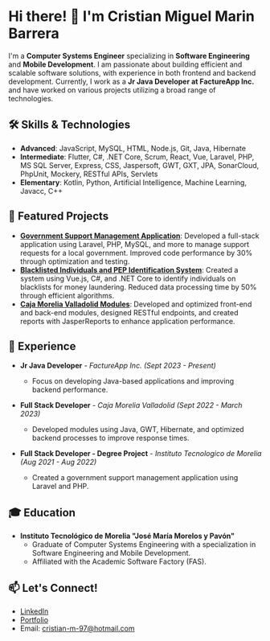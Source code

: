 # Hi there! 👋 I'm Cristian Miguel Marin Barrera

I'm a **Computer Systems Engineer** specializing in **Software Engineering** and **Mobile Development**. I am passionate about building efficient and scalable software solutions, with experience in both frontend and backend development. Currently, I work as a **Jr Java Developer at FactureApp Inc.** and have worked on various projects utilizing a broad range of technologies.

## 🛠️ Skills & Technologies

- **Advanced**: JavaScript, MySQL, HTML, Node.js, Git, Java, Hibernate
- **Intermediate**: Flutter, C#, .NET Core, Scrum, React, Vue, Laravel, PHP, MS SQL Server, Express, CSS, Jaspersoft, GWT, GXT, JPA, SonarCloud, PhpUnit, Mockery, RESTful APIs, Servlets
- **Elementary**: Kotlin, Python, Artificial Intelligence, Machine Learning, Javacc, C++

## 🌟 Featured Projects

- **[Government Support Management Application](#)**: Developed a full-stack application using Laravel, PHP, MySQL, and more to manage support requests for a local government. Improved code performance by 30% through optimization and testing.
- **[Blacklisted Individuals and PEP Identification System](#)**: Created a system using Vue.js, C#, and .NET Core to identify individuals on blacklists for money laundering. Reduced data processing time by 50% through efficient algorithms.
- **[Caja Morelia Valladolid Modules](#)**: Developed and optimized front-end and back-end modules, designed RESTful endpoints, and created reports with JasperReports to enhance application performance.

## 💼 Experience

- **Jr Java Developer** - *FactureApp Inc.* *(Sept 2023 - Present)*
  - Focus on developing Java-based applications and improving backend performance.
  
- **Full Stack Developer** - *Caja Morelia Valladolid* *(Sept 2022 - March 2023)*
  - Developed modules using Java, GWT, Hibernate, and optimized backend processes to improve response times.
  
- **Full Stack Developer - Degree Project** - *Instituto Tecnologico de Morelia* *(Aug 2021 - Aug 2022)*
  - Created a government support management application using Laravel and PHP.

## 🎓 Education

- **Instituto Tecnológico de Morelia "José María Morelos y Pavón"**
  - Graduate of Computer Systems Engineering with a specialization in Software Engineering and Mobile Development.
  - Affiliated with the Academic Software Factory (FAS).

## 📫 Let's Connect!

- [LinkedIn](https://www.linkedin.com/in/cristian-miguel-marin-barrera-936803200)
- [Portfolio](https://cristian-miguel.github.io/Portafolio/)
- Email: cristian-m-97@hotmail.com

<!--
**Cristian-Miguel/Cristian-Miguel** is a ✨ _special_ ✨ repository because its `README.md` (this file) appears on your GitHub profile.

Here are some ideas to get you started:

- 🔭 I’m currently working on ...
- 🌱 I’m currently learning ...
- 👯 I’m looking to collaborate on ...
- 🤔 I’m looking for help with ...
- 💬 Ask me about ...
- 📫 How to reach me: ...
- 😄 Pronouns: ...
- ⚡ Fun fact: ...
-->
